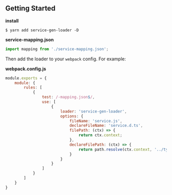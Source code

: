 ## Getting Started

**install**

```console
$ yarn add service-gen-loader -D
```

**service-mapping.json**

```js
import mapping from './service-mapping.json';
```

Then add the loader to your `webpack` config. For example:

**webpack.config.js**

```js
module.exports = {
    module: {
        rules: [
            {
                test: /-mapping.json$/,
                use: [
                    {
                        loader: 'service-gen-loader',
                        options: {
                            fileName: 'service.js',
                            declareFileName: 'service.d.ts',
                            filePath: (ctx) => {
                                return ctx.context;
                            },
                            declareFilePath: (ctx) => {
                                return path.resolve(ctx.context, '../types');
                            }
                        }
                    }
                ]
            }
        ]
    }
}
```